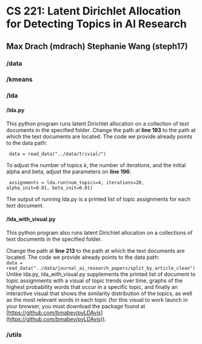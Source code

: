 # CS 221: Latent Dirichlet Allocation for Detecting Topics in AI Research
## Max Drach (mdrach) Stephanie Wang (steph17)
### /data

### /kmeans

### /lda

#### /lda.py 
This python program runs latent Dirichlet allocation on a collection of text documents in the specified folder. Change the path at **line 193** to the path at which the text documents are located. The code we provide already points to the data path:  

<code> data = read_data("../data/trivial/") </code>  

To adjust the number of topics *k*, the number of *iterations*, and the initial alpha and beta, adjust the parameters on **line 196**:  

<code> assignments = lda.run(num_topics=4, iterations=20, alpha_init=0.01, beta_init=0.01) </code>  

The output of running lda.py is a printed list of topic assignments for each text document.
#### /lda_with_visual.py
This python program also runs latent Dirichlet allocation on a collections of text documents in the specified folder.  
  
 Change the path at **line 213** to the path at which the text documents are located. The code we provide already points to the data path:  
 <code>data = read_data("../data/journal_ai_research_papers/split_by_article_clean")</code>  
 Unlike lda.py, lda_with_visual.py supplements the printed list of document to topic assignments with a visual of topic trends over time, graphs of the highest probability words that occur in a specific topic, and finally an interactive visual that shows the similarity distribution of the topics, as well as the most relevant words in each topic (for this visual to work launch in your browser, you must download the package found at [https://github.com/bmabey/pyLDAvis](https://github.com/bmabey/pyLDAvis)).
### /utils